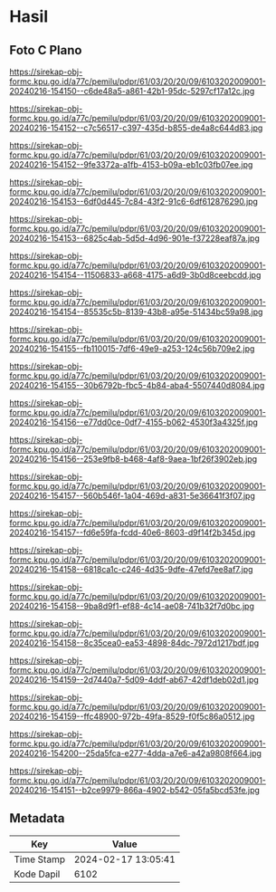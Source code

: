 # Hasil

## Foto C Plano

https://sirekap-obj-formc.kpu.go.id/a77c/pemilu/pdpr/61/03/20/20/09/6103202009001-20240216-154150--c6de48a5-a861-42b1-95dc-5297cf17a12c.jpg

https://sirekap-obj-formc.kpu.go.id/a77c/pemilu/pdpr/61/03/20/20/09/6103202009001-20240216-154152--c7c56517-c397-435d-b855-de4a8c644d83.jpg

https://sirekap-obj-formc.kpu.go.id/a77c/pemilu/pdpr/61/03/20/20/09/6103202009001-20240216-154152--9fe3372a-a1fb-4153-b09a-eb1c03fb07ee.jpg

https://sirekap-obj-formc.kpu.go.id/a77c/pemilu/pdpr/61/03/20/20/09/6103202009001-20240216-154153--6df0d445-7c84-43f2-91c6-6df612876290.jpg

https://sirekap-obj-formc.kpu.go.id/a77c/pemilu/pdpr/61/03/20/20/09/6103202009001-20240216-154153--6825c4ab-5d5d-4d96-901e-f37228eaf87a.jpg

https://sirekap-obj-formc.kpu.go.id/a77c/pemilu/pdpr/61/03/20/20/09/6103202009001-20240216-154154--11506833-a668-4175-a6d9-3b0d8ceebcdd.jpg

https://sirekap-obj-formc.kpu.go.id/a77c/pemilu/pdpr/61/03/20/20/09/6103202009001-20240216-154154--85535c5b-8139-43b8-a95e-51434bc59a98.jpg

https://sirekap-obj-formc.kpu.go.id/a77c/pemilu/pdpr/61/03/20/20/09/6103202009001-20240216-154155--fb110015-7df6-49e9-a253-124c56b709e2.jpg

https://sirekap-obj-formc.kpu.go.id/a77c/pemilu/pdpr/61/03/20/20/09/6103202009001-20240216-154155--30b6792b-fbc5-4b84-aba4-5507440d8084.jpg

https://sirekap-obj-formc.kpu.go.id/a77c/pemilu/pdpr/61/03/20/20/09/6103202009001-20240216-154156--e77dd0ce-0df7-4155-b062-4530f3a4325f.jpg

https://sirekap-obj-formc.kpu.go.id/a77c/pemilu/pdpr/61/03/20/20/09/6103202009001-20240216-154156--253e9fb8-b468-4af8-9aea-1bf26f3902eb.jpg

https://sirekap-obj-formc.kpu.go.id/a77c/pemilu/pdpr/61/03/20/20/09/6103202009001-20240216-154157--560b546f-1a04-469d-a831-5e36641f3f07.jpg

https://sirekap-obj-formc.kpu.go.id/a77c/pemilu/pdpr/61/03/20/20/09/6103202009001-20240216-154157--fd6e59fa-fcdd-40e6-8603-d9f14f2b345d.jpg

https://sirekap-obj-formc.kpu.go.id/a77c/pemilu/pdpr/61/03/20/20/09/6103202009001-20240216-154158--6818ca1c-c246-4d35-9dfe-47efd7ee8af7.jpg

https://sirekap-obj-formc.kpu.go.id/a77c/pemilu/pdpr/61/03/20/20/09/6103202009001-20240216-154158--9ba8d9f1-ef88-4c14-ae08-741b32f7d0bc.jpg

https://sirekap-obj-formc.kpu.go.id/a77c/pemilu/pdpr/61/03/20/20/09/6103202009001-20240216-154158--8c35cea0-ea53-4898-84dc-7972d1217bdf.jpg

https://sirekap-obj-formc.kpu.go.id/a77c/pemilu/pdpr/61/03/20/20/09/6103202009001-20240216-154159--2d7440a7-5d09-4ddf-ab67-42df1deb02d1.jpg

https://sirekap-obj-formc.kpu.go.id/a77c/pemilu/pdpr/61/03/20/20/09/6103202009001-20240216-154159--ffc48900-972b-49fa-8529-f0f5c86a0512.jpg

https://sirekap-obj-formc.kpu.go.id/a77c/pemilu/pdpr/61/03/20/20/09/6103202009001-20240216-154200--25da5fca-e277-4dda-a7e6-a42a9808f664.jpg

https://sirekap-obj-formc.kpu.go.id/a77c/pemilu/pdpr/61/03/20/20/09/6103202009001-20240216-154151--b2ce9979-866a-4902-b542-05fa5bcd53fe.jpg


## Metadata

| Key        | Value               |
| ---------- | ------------------- |
| Time Stamp | 2024-02-17 13:05:41 |
| Kode Dapil | 6102                |



